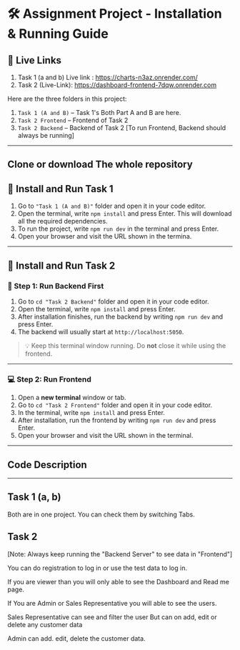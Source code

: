 # 🛠️ Assignment Project - Installation & Running Guide

## 🧰 Live Links
1. Task 1 (a and b) Live link : https://charts-n3az.onrender.com/
2. Task 2 (Live-Link): https://dashboard-frontend-7dqw.onrender.com


Here are the three folders in this project:
1. `Task 1 (A and B)` – Task 1's Both Part A and B are here.
2. `Task 2 Frontend` – Frontend of Task 2
3. `Task 2 Backend` – Backend of Task 2 [To run Frontend, Backend should always be running]

---
## Clone or download The whole repository
## 🧰 Install and Run Task 1

1. Go to `"Task 1 (A and B)"` folder and open it in your code editor.
2. Open the terminal, write `npm install` and press Enter. This will download all the required dependencies.
3. To run the project, write `npm run dev` in the terminal and press Enter.
4. Open your browser and visit the URL shown in the termina.

---

## 🧰 Install and Run Task 2

### 🔧 Step 1: Run Backend First

1. Go to `cd "Task 2 Backend"` folder and open it in your code editor.
2. Open the terminal, write `npm install` and press Enter.
3. After installation finishes, run the backend by writing `npm run dev` and press Enter.
4. The backend will usually start at `http://localhost:5050`.

> 💡 Keep this terminal window running. Do **not** close it while using the frontend.

---

### 💻 Step 2: Run Frontend

1. Open a **new terminal** window or tab.
2. Go to `cd "Task 2 Frontend"` folder and open it in your code editor.
3. In the terminal, write `npm install` and press Enter.
4. After installation, run the frontend by writing `npm run dev` and press Enter.
5. Open your browser and visit the URL shown in the terminal.

---

## Code Description

---

## Task 1 (a, b)

Both are in one project. You can check them by switching Tabs.

## Task 2

[Note: Always keep running the "Backend Server" to see data in "Frontend"]

You can do registration to log in or use the test data to log in.

If you are viewer than you will only able to see the Dashboard and Read me page.

If You are Admin or Sales Representative you will able to see the users.

Sales Representative can see and filter the user But can on add, edit or delete any customer data

Admin can add. edit, delete the customer data.

```

```
